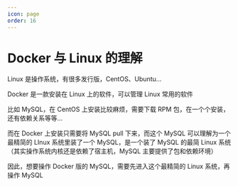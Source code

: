 ```yaml
---
icon: page
order: 16
---
```

# Docker 与 Linux 的理解

Linux 是操作系统，有很多发行版，CentOS、Ubuntu...

Docker 是一款安装在 Linux 上的软件，可以管理 Linux 常用的软件

比如 MySQL，在 CentOS 上安装比较麻烦，需要下载 RPM 包，在一个个安装，还有依赖关系等等...

而在 Docker 上安装只需要将 MySQL pull 下来，而这个 MySQL 可以理解为一个最精简的 LInux 系统里装了一个 MySQL，是一个装了 MySQL 的最简 Linux 系统（其实操作系统内核还是依赖了宿主机，MySQL 主要提供了包和依赖环境）

因此，想要操作 Docker 版的 MySQL，需要先进入这个最精简的 Linux 系统，再操作 MySQL
